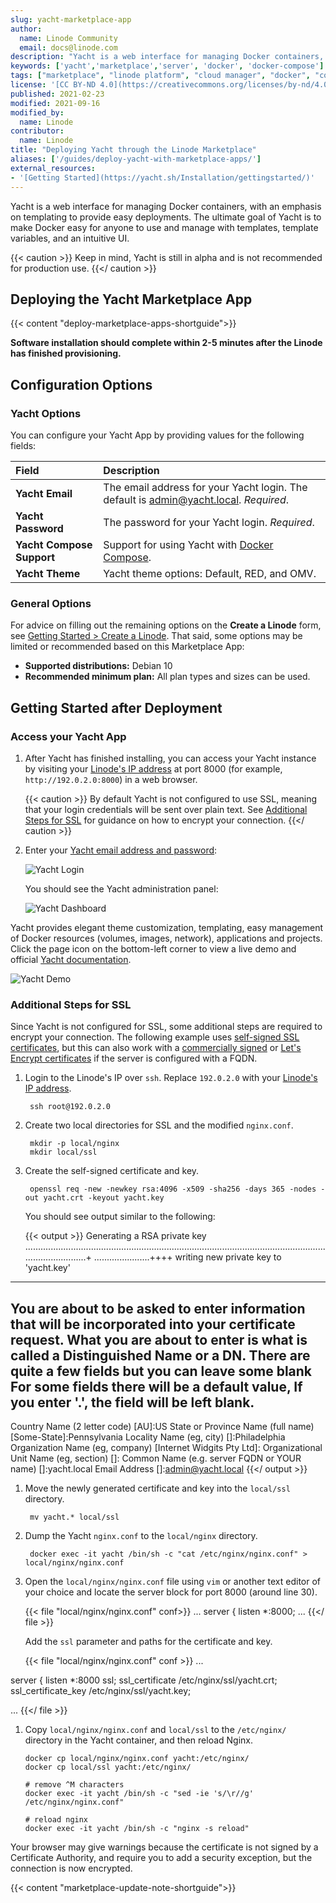 ```yaml
---
slug: yacht-marketplace-app
author:
  name: Linode Community
  email: docs@linode.com
description: "Yacht is a web interface for managing Docker containers, with an emphasis on templating. Learn how to deploy Yacht on Linode using Marketplace Apps."
keywords: ['yacht','marketplace','server', 'docker', 'docker-compose']
tags: ["marketplace", "linode platform", "cloud manager", "docker", "container"]
license: '[CC BY-ND 4.0](https://creativecommons.org/licenses/by-nd/4.0)'
published: 2021-02-23
modified: 2021-09-16
modified_by:
  name: Linode
contributor:
  name: Linode
title: "Deploying Yacht through the Linode Marketplace"
aliases: ['/guides/deploy-yacht-with-marketplace-apps/']
external_resources:
- '[Getting Started](https://yacht.sh/Installation/gettingstarted/)'
---
```


Yacht is a web interface for managing Docker containers, with an emphasis on templating to provide easy deployments. The ultimate goal of Yacht is to make Docker easy for anyone to use and manage with templates, template variables, and an intuitive UI.

{{< caution >}}
Keep in mind, Yacht is still in alpha and is not recommended for production use.
{{</ caution >}}

## Deploying the Yacht Marketplace App

{{< content "deploy-marketplace-apps-shortguide">}}

**Software installation should complete within 2-5 minutes after the Linode has finished provisioning.**

## Configuration Options

### Yacht Options

You can configure your Yacht App by providing values for the following fields:

| **Field** | **Description** |
|:--------------|:------------|
| **Yacht Email** | The email address for your Yacht login. The default is admin@yacht.local. *Required*. |
| **Yacht Password** | The password for your Yacht login. *Required*. |
| **Yacht Compose Support** | Support for using Yacht with [Docker Compose](https://yacht.sh/Advanced/docker-compose/). |
| **Yacht Theme** | Yacht theme options: Default, RED, and OMV. |

### General Options

For advice on filling out the remaining options on the **Create a Linode** form, see [Getting Started > Create a Linode](/docs/guides/getting-started/#create-a-linode). That said, some options may be limited or recommended based on this Marketplace App:

- **Supported distributions:** Debian 10
- **Recommended minimum plan:** All plan types and sizes can be used.

## Getting Started after Deployment

### Access your Yacht App

1.  After Yacht has finished installing, you can access your Yacht instance by visiting your [Linode's IP address](/docs/quick-answers/linode-platform/find-your-linodes-ip-address/) at port 8000 (for example, `http://192.0.2.0:8000`) in a web browser.

    {{< caution >}}
By default Yacht is not configured to use SSL, meaning that your login credentials will be sent over plain text. See [Additional Steps for SSL](#additional-steps-for-ssl) for guidance on how to encrypt your connection.
{{</ caution >}}

1.  Enter your [Yacht email address and password](#yacht-options):

    ![Yacht Login](yacht-login.png)

    You should see the Yacht administration panel:

    ![Yacht Dashboard](yacht-dashboard.png)


Yacht provides elegant theme customization, templating, easy management of Docker resources (volumes, images, network), applications and projects. Click the page icon on the bottom-left corner to view a live demo and official [Yacht documentation](https://yacht.sh/).

![Yacht Demo](yacht-demo.png)

### Additional Steps for SSL
Since Yacht is not configured for SSL, some additional steps are required to encrypt your connection. The following example uses [self-signed SSL certificates](/docs/guides/create-a-self-signed-tls-certificate/), but this can also work with a [commercially signed](/docs/guides/obtain-a-commercially-signed-tls-certificate/) or [Let's Encrypt certificates](/docs/guides/install-lets-encrypt-to-create-ssl-certificates/) if the server is configured with a FQDN.

1.  Login to the Linode's IP over `ssh`. Replace `192.0.2.0` with your [Linode's IP address](/docs/quick-answers/linode-platform/find-your-linodes-ip-address/).

         ssh root@192.0.2.0

1.  Create two local directories for SSL and the modified `nginx.conf`.

         mkdir -p local/nginx
         mkdir local/ssl

1.  Create the self-signed certificate and key.

         openssl req -new -newkey rsa:4096 -x509 -sha256 -days 365 -nodes -out yacht.crt -keyout yacht.key

     You should see output similar to the following:

     {{< output >}}
Generating a RSA private key
...............................................................................................................................................+
......................++++
writing new private key to 'yacht.key'
-----
You are about to be asked to enter information that will be incorporated
into your certificate request.
What you are about to enter is what is called a Distinguished Name or a DN.
There are quite a few fields but you can leave some blank
For some fields there will be a default value,
If you enter '.', the field will be left blank.
-----
Country Name (2 letter code) [AU]:US
State or Province Name (full name) [Some-State]:Pennsylvania
Locality Name (eg, city) []:Philadelphia
Organization Name (eg, company) [Internet Widgits Pty Ltd]:
Organizational Unit Name (eg, section) []:
Common Name (e.g. server FQDN or YOUR name) []:yacht.local
Email Address []:admin@yacht.local
{{</ output >}}

1.  Move the newly generated certificate and key into the `local/ssl` directory.

         mv yacht.* local/ssl


1.  Dump the Yacht `nginx.conf` to the `local/nginx` directory.

         docker exec -it yacht /bin/sh -c "cat /etc/nginx/nginx.conf" > local/nginx/nginx.conf

1.  Open the `local/nginx/nginx.conf` file using `vim` or another text editor of your choice and locate the server block for port 8000 (around line 30).

    {{< file "local/nginx/nginx.conf" conf>}}
...
server {
     listen *:8000;
...
{{</ file >}}

     Add the `ssl` parameter and paths for the certificate and key.

    {{< file "local/nginx/nginx.conf" conf >}}
...

server {
     listen *:8000 ssl;
     ssl_certificate /etc/nginx/ssl/yacht.crt;
     ssl_certificate_key /etc/nginx/ssl/yacht.key;

...
{{</ file  >}}

1.   Copy `local/nginx/nginx.conf` and `local/ssl` to the `/etc/nginx/` directory in the Yacht container, and then reload Nginx.

         docker cp local/nginx/nginx.conf yacht:/etc/nginx/
         docker cp local/ssl yacht:/etc/nginx/

         # remove ^M characters
         docker exec -it yacht /bin/sh -c "sed -ie 's/\r//g' /etc/nginx/nginx.conf"

         # reload nginx
         docker exec -it yacht /bin/sh -c "nginx -s reload"


Your browser may give warnings because the certificate is not signed by a Certificate Authority, and require you to add a security exception, but the connection is now encrypted.

{{< content "marketplace-update-note-shortguide">}}
